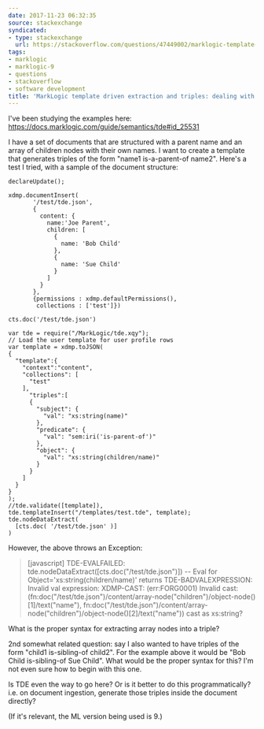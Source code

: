 ```yaml
---
date: 2017-11-23 06:32:35
source: stackexchange
syndicated:
- type: stackexchange
  url: https://stackoverflow.com/questions/47449002/marklogic-template-driven-extraction-and-triples-dealing-with-array-nodes
tags:
- marklogic
- marklogic-9
- questions
- stackoverflow
- software development
title: 'MarkLogic template driven extraction and triples: dealing with array nodes'
---
```


I've been studying the examples here: https://docs.marklogic.com/guide/semantics/tde#id_25531

I have a set of documents that are structured with a parent name and an array of children nodes with their own names. I want to create a template that generates triples of the form "name1 is-a-parent-of name2". Here's a test I tried, with a sample of the document structure:

    declareUpdate();

    xdmp.documentInsert(
           '/test/tde.json',
           {
             content: {
               name:'Joe Parent',
               children: [
                 {
                   name: 'Bob Child'
                 },
                 {
                   name: 'Sue Child'
                 }
               ]
             }
           },
           {permissions : xdmp.defaultPermissions(),
            collections : ['test']})
    
    cts.doc('/test/tde.json')
    
    var tde = require("/MarkLogic/tde.xqy");
    // Load the user template for user profile rows
    var template = xdmp.toJSON(
    {
      "template":{
        "context":"content",
        "collections": [
          "test"
        ],
          "triples":[
          {
            "subject": {
              "val": "xs:string(name)"
            },
            "predicate": {
              "val": "sem:iri('is-parent-of')"
            },
            "object": {
              "val": "xs:string(children/name)"
            }     
          }
        ]   
      }
    }
    );
    //tde.validate([template]),
    tde.templateInsert("/templates/test.tde", template);
    tde.nodeDataExtract( 
      [cts.doc( '/test/tde.json' )]
    )


However, the above throws an Exception:

>    [javascript] TDE-EVALFAILED: tde.nodeDataExtract([cts.doc("/test/tde.json")]) -- Eval for Object='xs:string(children/name)' returns TDE-BADVALEXPRESSION: Invalid val expression: XDMP-CAST: (err:FORG0001) Invalid cast: (fn:doc("/test/tde.json")/content/array-node("children")/object-node()[1]/text("name"), fn:doc("/test/tde.json")/content/array-node("children")/object-node()[2]/text("name")) cast as xs:string?

What is the proper syntax for extracting array nodes into a triple?

2nd somewhat related question: say I also wanted to have triples of the form "child1 is-sibling-of child2". For the example above it would be "Bob Child is-sibling-of Sue Child". What would be the proper syntax for this? I'm not even sure how to begin with this one.

Is TDE even the way to go here? Or is it better to do this programmatically? i.e. on document ingestion, generate those triples inside the document directly?

(If it's relevant, the ML version being used is 9.)